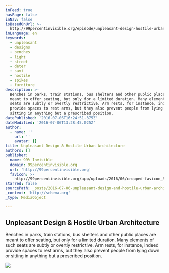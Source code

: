 ```yaml
---
inFeed: true
hasPage: false
inNav: false
isBasedOnUrl: >-
  http://99percentinvisible.org/episode/unpleasant-design-hostile-urban-architecture/
inLanguage: en
keywords:
  - unpleasant
  - designs
  - benches
  - light
  - street
  - deter
  - savi
  - hostile
  - spikes
  - furniture
description: >-
  Benches in parks, train stations, bus shelters and other public places are
  meant to offer seating, but only for a limited duration. Many elements of such
  seats are subtly or overtly restrictive. Arm rests, for instance, indeed
  provide spaces to rest arms, but they also prevent people from lying down or
  sitting in anything but a prescribed position.
datePublished: '2016-07-06T16:24:51.375Z'
dateModified: '2016-07-06T13:28:45.025Z'
author:
  - name: ''
    url: ''
    avatar: {}
title: Unpleasant Design & Hostile Urban Architecture
authors: []
publisher:
  name: 99% Invisible
  domain: 99percentinvisible.org
  url: 'http://99percentinvisible.org'
  favicon: >-
    http://99percentinvisible.org/app/uploads/2016/06/cropped-favicon_512-192x192.png
starred: false
sourcePath: _posts/2016-07-06-unpleasant-design-and-hostile-urban-architecture.md
_context: 'http://schema.org'
_type: MediaObject

---
```

<article style=""><h1>Unpleasant Design &amp; Hostile Urban Architecture</h1><p>Benches in parks, train stations, bus shelters and other public places are meant to offer seating, but only for a limited duration. Many elements of such seats are subtly or overtly restrictive. Arm rests, for instance, indeed provide spaces to rest arms, but they also prevent people from lying down or sitting in anything but a prescribed position.</p><img src="https://imgflo.herokuapp.com/graph/vahj1ThiexotieMo/4dd4c117257c88608d6f253a471049ba/noop.jpg?input=http%3A%2F%2F99percentinvisible.org%2Fapp%2Fuploads%2F2016%2F06%2Fcamden-benches.jpg" /></article>